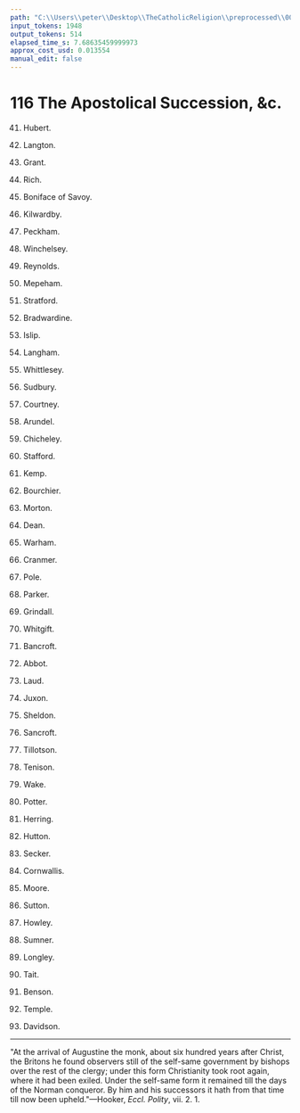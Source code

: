 ```yaml
---
path: "C:\\Users\\peter\\Desktop\\TheCatholicReligion\\preprocessed\\00135.jpg"
input_tokens: 1948
output_tokens: 514
elapsed_time_s: 7.68635459999973
approx_cost_usd: 0.013554
manual_edit: false
---
```

# 116 The Apostolical Succession, &c.

41. Hubert.
42. Langton.
43. Grant.
44. Rich.
45. Boniface of Savoy.
46. Kilwardby.
47. Peckham.
48. Winchelsey.
49. Reynolds.
50. Mepeham.
51. Stratford.
52. Bradwardine.
53. Islip.
54. Langham.
55. Whittlesey.
56. Sudbury.
57. Courtney.
58. Arundel.
59. Chicheley.
60. Stafford.
61. Kemp.
62. Bourchier.
63. Morton.
64. Dean.
65. Warham.
66. Cranmer.
67. Pole.
68. Parker.

69. Grindall.
70. Whitgift.
71. Bancroft.
72. Abbot.
73. Laud.
74. Juxon.
75. Sheldon.
76. Sancroft.
77. Tillotson.
78. Tenison.
79. Wake.
80. Potter.
81. Herring.
82. Hutton.
83. Secker.
84. Cornwallis.
85. Moore.
86. Sutton.
87. Howley.
88. Sumner.
89. Longley.
90. Tait.
91. Benson.
92. Temple.
93. Davidson.

---

"At the arrival of Augustine the monk, about six hundred
years after Christ, the Britons he found observers still of the
self-same government by bishops over the rest of the clergy;
under this form Christianity took root again, where it had
been exiled. Under the self-same form it remained till the
days of the Norman conqueror. By him and his successors
it hath from that time till now been upheld."—Hooker,
*Eccl. Polity*, vii. 2. 1.